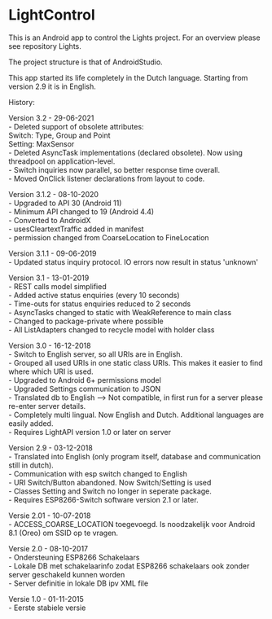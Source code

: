 # LightControl

This is an Android app to control the Lights project. For an overview please see repository Lights.

The project structure is that of AndroidStudio.

This app started its life completely in the Dutch language. Starting from version 2.9 it is in English.

History:

Version 3.2 - 29-06-2021<br />
    -   Deleted support of obsolete attributes:<br />
        Switch: Type, Group and Point<br />
        Setting: MaxSensor<br />
    -   Deleted AsyncTask implementations (declared obsolete). Now using threadpool on application-level.<br />
    -   Switch inquiries now parallel, so better response time overall.<br />
    -   Moved OnClick listener declarations from layout to code.<br />

Version 3.1.2 - 08-10-2020<br />
    -   Upgraded to API 30 (Android 11)<br />
    -   Minimum API changed to 19 (Android 4.4)<br />
    -   Converted to AndroidX<br />
    -   usesCleartextTraffic added in manifest<br />
    -   permission changed from CoarseLocation to FineLocation<br />

Version 3.1.1 - 09-06-2019<br />
    -   Updated status inquiry protocol. IO errors now result in status 'unknown'<br />

Version 3.1 - 13-01-2019<br />
    -   REST calls model simplified<br />
    -   Added active status enquiries (every 10 seconds)<br />
    -   Time-outs for status enquiries reduced to 2 seconds<br />
    -   AsyncTasks changed to static with WeakReference to main class<br />
    -   Changed to package-private where possible<br />
    -   All ListAdapters changed to recycle model with holder class<br />

Version 3.0 - 16-12-2018<br />
    -   Switch to English server, so all URIs are in English.<br />
    -   Grouped all used URIs in one static class URIs. This makes it easier to find where which URI is used.<br />
    -   Upgraded to Android 6+ permissions model<br />
    -   Upgraded Settings communication to JSON<br />
    -   Translated db to English --> Not compatible, in first run for a server please re-enter server details.<br />
    -   Completely multi lingual. Now English and Dutch. Additional languages are easily added.<br />
    -   Requires LightAPI version 1.0 or later on server<br />

Version 2.9 - 03-12-2018<br />
    -   Translated into English (only program itself, database and communication still in dutch).<br />
    -   Communication with esp switch changed to English<br />
    -   URI Switch/Button abandoned. Now Switch/Setting is used<br />
    -   Classes Setting and Switch no longer in seperate package.<br />
    -   Requires ESP8266-Switch software version 2.1 or later.<br />

Versie 2.01 - 10-07-2018<br />
    -   ACCESS_COARSE_LOCATION toegevoegd. Is noodzakelijk voor Android 8.1 (Oreo) om SSID op te vragen.<br />

Versie 2.0 - 08-10-2017<br />
    -   Ondersteuning ESP8266 Schakelaars<br />
    -   Lokale DB met schakelaarinfo zodat ESP8266 schakelaars ook zonder server geschakeld kunnen worden<br />
    -   Server definitie in lokale DB ipv XML file<br />

Versie 1.0 - 01-11-2015<br />
    -   Eerste stabiele versie<br />
